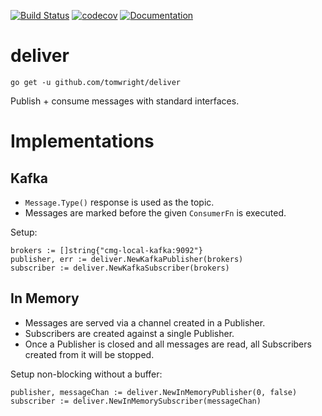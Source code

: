 [![Build Status](https://travis-ci.org/TomWright/deliver.svg?branch=master)](https://travis-ci.org/TomWright/deliver)
[![codecov](https://codecov.io/gh/TomWright/deliver/branch/master/graph/badge.svg)](https://codecov.io/gh/TomWright/deliver)
[![Documentation](https://godoc.org/github.com/TomWright/deliver?status.svg)](https://godoc.org/github.com/TomWright/deliver)

# deliver

```
go get -u github.com/tomwright/deliver
```

Publish + consume messages with standard interfaces.

# Implementations

## Kafka

- `Message.Type()` response is used as the topic.
- Messages are marked before the given `ConsumerFn` is executed. 

Setup:
```
brokers := []string{"cmg-local-kafka:9092"}
publisher, err := deliver.NewKafkaPublisher(brokers)
subscriber := deliver.NewKafkaSubscriber(brokers)
```

## In Memory

- Messages are served via a channel created in a Publisher.
- Subscribers are created against a single Publisher.
- Once a Publisher is closed and all messages are read, all Subscribers created from it will be stopped.

Setup non-blocking without a buffer:
```
publisher, messageChan := deliver.NewInMemoryPublisher(0, false)
subscriber := deliver.NewInMemorySubscriber(messageChan)
```